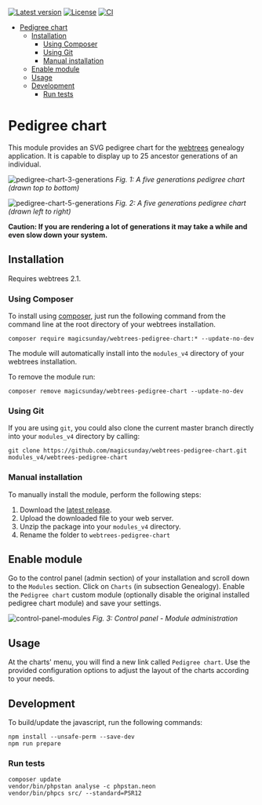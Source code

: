 [![Latest version](https://img.shields.io/github/v/release/magicsunday/webtrees-pedigree-chart?sort=semver)](https://github.com/magicsunday/webtrees-pedigree-chart/releases/latest)
[![License](https://img.shields.io/github/license/magicsunday/webtrees-pedigree-chart)](https://github.com/magicsunday/webtrees-pedigree-chart/blob/main/LICENSE)
[![CI](https://github.com/magicsunday/webtrees-pedigree-chart/actions/workflows/ci.yml/badge.svg)](https://github.com/magicsunday/webtrees-pedigree-chart/actions/workflows/ci.yml)


<!-- TOC -->
* [Pedigree chart](#pedigree-chart)
  * [Installation](#installation)
    * [Using Composer](#using-composer)
    * [Using Git](#using-git)
    * [Manual installation](#manual-installation)
  * [Enable module](#enable-module)
  * [Usage](#usage)
  * [Development](#development)
    * [Run tests](#run-tests)
<!-- TOC -->


# Pedigree chart
This module provides an SVG pedigree chart for the [webtrees](https://www.webtrees.net) genealogy application. It 
is capable to display up to 25 ancestor generations of an individual.

![pedigree-chart-3-generations](assets/pedigree-chart-top-bottom.png)
*Fig. 1: A five generations pedigree chart (drawn top to bottom)*

![pedigree-chart-5-generations](assets/pedigree-chart-5-generations.png)
*Fig. 2: A five generations pedigree chart (drawn left to right)*

**Caution: If you are rendering a lot of generations it may take a while and even slow down your system.**

## Installation
Requires webtrees 2.1.

### Using Composer
To install using [composer](https://getcomposer.org/), just run the following command from the command line 
at the root directory of your webtrees installation.

``` 
composer require magicsunday/webtrees-pedigree-chart:* --update-no-dev
```

The module will automatically install into the ``modules_v4`` directory of your webtrees installation.

To remove the module run:
```
composer remove magicsunday/webtrees-pedigree-chart --update-no-dev
```

### Using Git
If you are using ``git``, you could also clone the current master branch directly into your ``modules_v4`` directory 
by calling:

```
git clone https://github.com/magicsunday/webtrees-pedigree-chart.git modules_v4/webtrees-pedigree-chart
```

### Manual installation
To manually install the module, perform the following steps:

1. Download the [latest release](https://github.com/magicsunday/webtrees-pedigree-chart/releases/latest).
2. Upload the downloaded file to your web server.
3. Unzip the package into your ``modules_v4`` directory.
4. Rename the folder to ``webtrees-pedigree-chart``


## Enable module
Go to the control panel (admin section) of your installation and scroll down to the ``Modules`` section. Click
on ``Charts`` (in subsection Genealogy). Enable the ``Pedigree chart`` custom module (optionally disable the original
installed pedigree chart module) and save your settings.

![control-panel-modules](assets/control-panel-modules.png)
*Fig. 3: Control panel - Module administration*


## Usage
At the charts' menu, you will find a new link called `Pedigree chart`. Use the provided configuration options
to adjust the layout of the charts according to your needs.


## Development
To build/update the javascript, run the following commands:

```
npm install --unsafe-perm --save-dev
npm run prepare
```

### Run tests
```
composer update
vendor/bin/phpstan analyse -c phpstan.neon
vendor/bin/phpcs src/ --standard=PSR12
```
